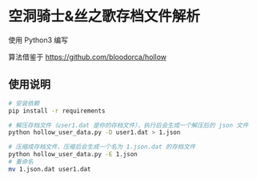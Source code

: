 # 空洞骑士&amp;丝之歌存档文件解析

使用 Python3 编写

算法借鉴于 https://github.com/bloodorca/hollow

## 使用说明

```bash
# 安装依赖
pip install -r requirements

# 解压存档文件（user1.dat 是你的存档文件），执行后会生成一个解压后的 json 文件
python hollow_user_data.py -D user1.dat > 1.json

# 压缩成存档文件，压缩后会生成一个名为 1.json.dat 的存档文件
python hollow_user_data.py -E 1.json
# 重命名
mv 1.json.dat user1.dat
```
